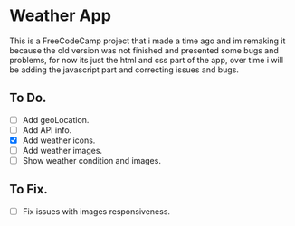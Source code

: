 # Weather App

This is a FreeCodeCamp project that i made a time ago and im remaking it because the old version was not finished and presented some bugs and problems, for now its just the html and css part of the app, over time i will be adding the javascript part and correcting issues and bugs.

## To Do.

- [ ] Add geoLocation.
- [ ] Add API info.
- [x] Add weather icons.
- [ ] Add weather images.
- [ ] Show weather condition and images.

## To Fix.

- [ ] Fix issues with images responsiveness.
